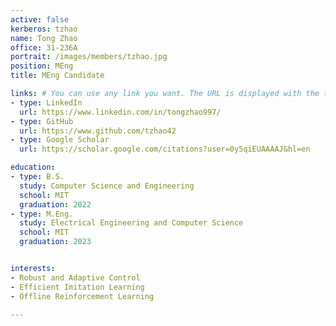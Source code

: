 ```yaml
---
active: false
kerberos: tzhao
name: Tong Zhao
office: 31-236A
portrait: /images/members/tzhao.jpg
position: MEng
title: MEng Candidate

links: # You can use any link you want. The URL is displayed with the text in the *type* field. 
- type: LinkedIn
  url: https://www.linkedin.com/in/tongzhao997/
- type: GitHub
  url: https://www.github.com/tzhao42
- type: Google Scholar
  url: https://scholar.google.com/citations?user=0y5qiEUAAAAJ&hl=en

education:
- type: B.S.
  study: Computer Science and Engineering
  school: MIT
  graduation: 2022
- type: M.Eng.
  study: Electrical Engineering and Computer Science
  school: MIT
  graduation: 2023


interests:
- Robust and Adaptive Control
- Efficient Imitation Learning
- Offline Reinforcement Learning

--- 
```


